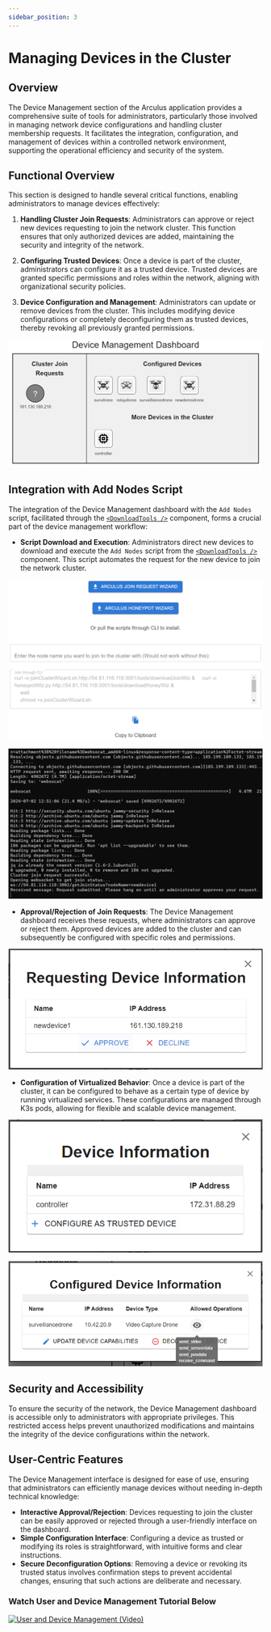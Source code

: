 ```yaml
---
sidebar_position: 3
---
```

# Managing Devices in the Cluster

## Overview
The Device Management section of the Arculus application provides a comprehensive suite of tools for administrators, particularly those involved in managing network device configurations and handling cluster membership requests. It facilitates the integration, configuration, and management of devices within a controlled network environment, supporting the operational efficiency and security of the system.

## Functional Overview
This section is designed to handle several critical functions, enabling administrators to manage devices effectively:

1. **Handling Cluster Join Requests**: Administrators can approve or reject new devices requesting to join the network cluster. This function ensures that only authorized devices are added, maintaining the security and integrity of the network.

2. **Configuring Trusted Devices**: Once a device is part of the cluster, administrators can configure it as a trusted device. Trusted devices are granted specific permissions and roles within the network, aligning with organizational security policies.

3. **Device Configuration and Management**: Administrators can update or remove devices from the cluster. This includes modifying device configurations or completely deconfiguring them as trusted devices, thereby revoking all previously granted permissions.

![Device Management](./deviceMgmt.png)

## Integration with Add Nodes Script
The integration of the Device Management dashboard with the `Add Nodes` script, facilitated through the [`<DownloadTools />`](/docs/arculus-ui/components/downloadTools) component, forms a crucial part of the device management workflow:

- **Script Download and Execution**: Administrators direct new devices to download and execute the `Add Nodes` script from the [`<DownloadTools />`](/docs/arculus-ui/components/downloadTools) component. This script automates the request for the new device to join the network cluster.
  
![Download Script to request node addition](./nodescript.png)

![Execution of request script](./scriptrun.png)

- **Approval/Rejection of Join Requests**: The Device Management dashboard receives these requests, where administrators can approve or reject them. Approved devices are added to the cluster and can subsequently be configured with specific roles and permissions.

![Dialog allowing admin to approve/deny cluster join request](./approveDeny.png)

- **Configuration of Virtualized Behavior**: Once a device is part of the cluster, it can be configured to behave as a certain type of device by running virtualized services. These configurations are managed through K3s pods, allowing for flexible and scalable device management.

![Device Configuration](./configDevice.png)

![Device Information](./deviceInfo.png)

## Security and Accessibility
To ensure the security of the network, the Device Management dashboard is accessible only to administrators with appropriate privileges. This restricted access helps prevent unauthorized modifications and maintains the integrity of the device configurations within the network.

## User-Centric Features
The Device Management interface is designed for ease of use, ensuring that administrators can efficiently manage devices without needing in-depth technical knowledge:

- **Interactive Approval/Rejection**: Devices requesting to join the cluster can be easily approved or rejected through a user-friendly interface on the dashboard.
- **Simple Configuration Interface**: Configuring a device as trusted or modifying its roles is straightforward, with intuitive forms and clear instructions.
- **Secure Deconfiguration Options**: Removing a device or revoking its trusted status involves confirmation steps to prevent accidental changes, ensuring that such actions are deliberate and necessary.

### Watch User and Device Management Tutorial Below
[![User and Device Management (Video)](http://img.youtube.com/vi/nwDFrQLYTA8/0.jpg)](https://youtu.be/nwDFrQLYTA8)

